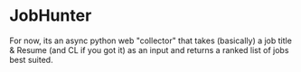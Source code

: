 # JobHunter
 For now, its an async python web "collector" that takes  (basically) a job title & Resume (and CL if you got it) as an input and returns a ranked list of jobs best suited.
